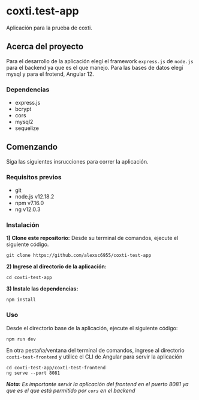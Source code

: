 # coxti.test-app

Aplicación para la prueba de coxti.

## Acerca del proyecto

Para el desarrollo de la aplicación elegí el framework `express.js` de `node.js` para el backend ya que es el que manejo. Para las bases de datos elegí mysql y para el frotend, Angular 12.

### Dependencias

- express.js
- bcrypt
- cors
- mysql2
- sequelize

## Comenzando

Siga las siguientes insrucciones para correr la aplicación.

### Requisitos previos

- git
- node.js v12.18.2
- npm v7.16.0
- ng v12.0.3

### Instalación

**1) Clone este repositorio:** Desde su terminal de comandos, ejecute el siguiente código.

	git clone https://github.com/alexsc6955/coxti-test-app

**2) Ingrese al directorio de la aplicación:**

	cd coxti-test-app

**3) Instale las dependencias:**

	npm install

### Uso

Desde el directorio base de la aplicación, ejecute el siguiente código:

	npm run dev

En otra pestaña/ventana del terminal de comandos, ingrese al directorio `coxti-test-frontend` y utilice el CLI de Angular para servir la aplicación

	cd coxti-test-app/coxti-test-frontend
	ng serve --port 8081

***Nota:** Es importante servir la aplicación del frontend en el puerto 8081 ya que es el que está permitido por `cors` en el backend*

